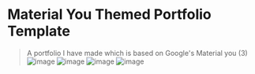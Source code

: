# Material You Themed Portfolio Template
> A portfolio I have made which is based on Google's Material you (3)
![image](https://github.com/user-attachments/assets/feaf9fa5-1bc4-41e4-95b0-ee32ac0145b2)
![image](https://github.com/user-attachments/assets/2b055780-bcaa-4425-b316-e8268e74f1f9)
![image](https://github.com/user-attachments/assets/29972d01-d16e-4f3a-87d0-3846afaeb542)
![image](https://github.com/user-attachments/assets/45ca8574-80da-497d-86c4-ff7454753c11)
